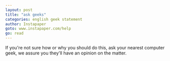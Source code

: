 ```yaml
---
layout: post
title: "ask geeks"
categories: english geek statement
author: Instapaper
goto: www.instapaper.com/help
go: read
---
```

If you're not sure how or why you should do this, ask your nearest computer geek, we assure you they'll have an opinion on the matter.
